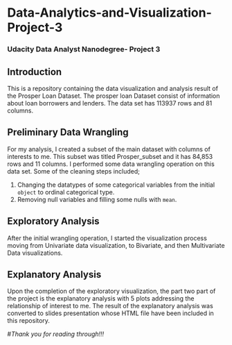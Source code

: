# Data-Analytics-and-Visualization-Project-3
### Udacity Data Analyst Nanodegree- Project 3
## Introduction
This is a repository containing the data visualization and analysis result of the Prosper Loan Dataset. The prosper loan Dataset consist of information about loan borrowers and lenders. The data set has 113937 rows and 81 columns. 
## Preliminary Data Wrangling
For my analysis, I created a subset of the main dataset with columns of interests to me. This subset was titled Prosper_subset and it has 84,853 rows and 11 columns.
I performed some data wrangling operation on this data set. Some of the cleaning steps included;
1. Changing the datatypes of some categorical variables from the initial `object` to ordinal categorical type.
2. Removing null variables and filling some nulls with `mean`.
## Exploratory Analysis
After the initial wrangling operation, I started the visualization process moving from Univariate data visualization, to Bivariate, and then Multivariate  Data visualizations.
## Explanatory Analysis
Upon the completion of the exploratory visualization, the part two part of the project is the explanatory analysis with 5 plots addressing the relationship of interest to me. The result of the explanatory analysis was converted to slides presentation whose HTML file have been included in this repository.

#_Thank you for reading through!!!_
